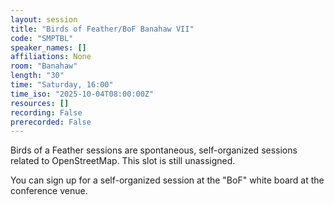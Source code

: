 ```yaml
---
layout: session
title: "Birds of Feather/BoF Banahaw VII"
code: "SMPTBL"
speaker_names: []
affiliations: None
room: "Banahaw"
length: "30"
time: "Saturday, 16:00"
time_iso: "2025-10-04T08:00:00Z"
resources: []
recording: False
prerecorded: False
---
```


Birds of a Feather sessions are spontaneous, self-organized sessions related to OpenStreetMap. This slot is still unassigned.

You can sign up for a self-organized session at the &#34;BoF&#34; white board at the conference venue.

